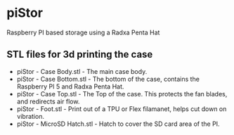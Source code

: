 # piStor
Raspberry PI based storage using a Radxa Penta Hat

## STL files for 3d printing the case

- piStor - Case Body.stl     - The main case body.
- piStor - Case Bottom.stl   - The bottom of the case, contains the Raspberry PI 5 and Radxa Penta Hat.
- piStor - Case Top.stl      - The Top of the case.  This protects the fan blades, and redirects air flow.
- piStor - Foot.stl          - Print out of a TPU or Flex filamanet, helps cut down on vibration.
- piStor - MicroSD Hatch.stl - Hatch to cover the SD card area of the PI.



